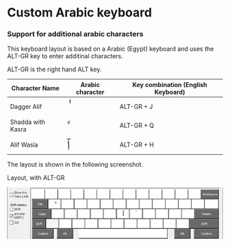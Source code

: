 # Custom Arabic keyboard
### Support for additional arabic characters

This keyboard layout is based on a Arabic (Egypt) keyboard and uses the ALT-GR key 
to enter additinal characters.

ALT-GR is the right hand ALT key.

| Character Name    | Arabic character               | Key combination (English Keyboard) |
|-------------------|--------------------------------|------------------------------------|
| Dagger Alif       | <font size="6">&#1648;</font>  | ALT-GR + J                         |    
| Shadda with Kasra | <font size="6">&#64610;</font> | ALT-GR + Q                         |
| Alif Wasla        | <font size="6">&#1649;</font>  | ALT-GR + H                         |

The layout is shown in the following screenshot.

Layout, with ALT-GR

![Screenshot of keyboard layout with alt-gr key](PJArabic_alt_gr.png)

